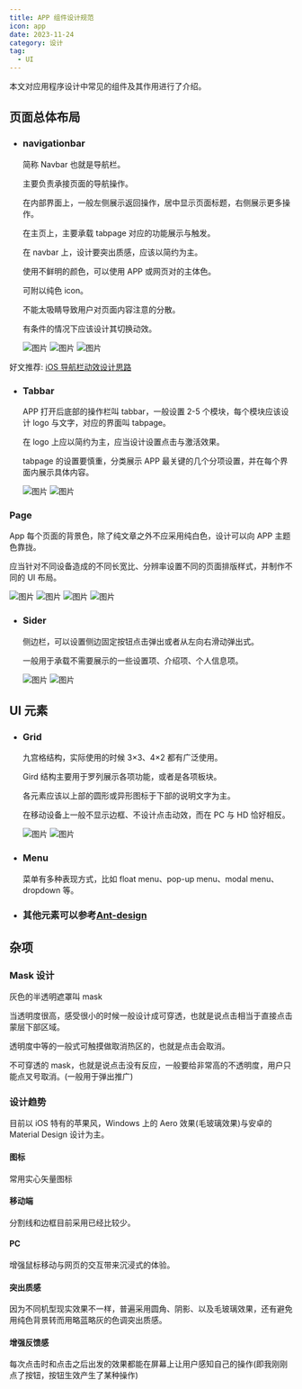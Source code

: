 ```yaml
---
title: APP 组件设计规范
icon: app
date: 2023-11-24
category: 设计
tag:
  - UI
---
```


本文对应用程序设计中常见的组件及其作用进行了介绍。

<!-- more -->

## 页面总体布局

- ### navigationbar

  简称 Navbar 也就是导航栏。

  主要负责承接页面的导航操作。

  在内部界面上，一般左侧展示返回操作，居中显示页面标题，右侧展示更多操作。

  在主页上，主要承载 tabpage 对应的功能展示与触发。

  在 navbar 上，设计要突出质感，应该以简约为主。

  使用不鲜明的颜色，可以使用 APP 或网页对的主体色。

  可附以纯色 icon。

  不能太吸睛导致用户对页面内容注意的分散。

  有条件的情况下应该设计其切换动效。

  ![图片](./assets/navbar1.jpg)
  ![图片](./assets/navbar2.jpg)
  ![图片](./assets/navbar3.jpg)

好文推荐: [iOS 导航栏动效设计思路](https://www.jianshu.com/p/6037e4f79f4d)

- ### Tabbar

  APP 打开后底部的操作栏叫 tabbar，一般设置 2-5 个模块，每个模块应该设计 logo 与文字，对应的界面叫 tabpage。

  在 logo 上应以简约为主，应当设计设置点击与激活效果。

  tabpage 的设置要慎重，分类展示 APP 最关键的几个分项设置，并在每个界面内展示具体内容。

  ![图片](./assets/tab1.jpg)
  ![图片](./assets/tab2.jpg)

### Page

App 每个页面的背景色，除了纯文章之外不应采用纯白色，设计可以向 APP 主题色靠拢。

应当针对不同设备造成的不同长宽比、分辨率设置不同的页面排版样式，并制作不同的 UI 布局。

![图片](./assets/pc.png)
![图片](./assets/phone.png)
![图片](./assets/phone1.png)
![图片](./assets/phone2.png)

- ### Sider

  侧边栏，可以设置侧边固定按钮点击弹出或者从左向右滑动弹出式。

  一般用于承载不需要展示的一些设置项、介绍项、个人信息项。

  ![图片](./assets/sider1.jpg)
  ![图片](./assets/sider2.png)

## UI 元素

- ### Grid

  九宫格结构，实际使用的时候 3×3、4×2 都有广泛使用。

  Gird 结构主要用于罗列展示各项功能，或者是各项板块。

  各元素应该以上部的圆形或异形图标于下部的说明文字为主。

  在移动设备上一般不显示边框、不设计点击动效，而在 PC 与 HD 恰好相反。

  ![图片](./assets/grid1.jpg)
  ![图片](./assets/grid2.jpg)

- ### Menu

  菜单有多种表现方式，比如 float menu、pop-up menu、modal menu、dropdown 等。

- ### 其他元素可以参考[Ant-design](https://vue.ant.design/docs/vue/introduce-cn/)

## 杂项

### Mask 设计

灰色的半透明遮罩叫 mask

当透明度很高，感受很小的时候一般设计成可穿透，也就是说点击相当于直接点击蒙层下部区域。

透明度中等的一般式可触摸做取消热区的，也就是点击会取消。

不可穿透的 mask，也就是说点击没有反应，一般要给非常高的不透明度，用户只能点叉号取消。(一般用于弹出推广)

### 设计趋势

目前以 iOS 特有的苹果风，Windows 上的 Aero 效果(毛玻璃效果)与安卓的 Material Design 设计为主。

#### 图标

常用实心矢量图标

#### 移动端

分割线和边框目前采用已经比较少。

#### PC

增强鼠标移动与网页的交互带来沉浸式的体验。

#### 突出质感

因为不同机型现实效果不一样，普遍采用圆角、阴影、以及毛玻璃效果，还有避免用纯色背景转而用略蓝略灰的色调突出质感。

#### 增强反馈感

每次点击时和点击之后出发的效果都能在屏幕上让用户感知自己的操作(即我刚刚点了按钮，按钮生效产生了某种操作)
